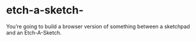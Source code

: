 # etch-a-sketch-
You’re going to build a browser version of something between a sketchpad and an Etch-A-Sketch.
